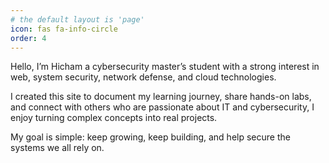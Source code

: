 ```yaml
---
# the default layout is 'page'
icon: fas fa-info-circle
order: 4
---
```


Hello, I’m Hicham a cybersecurity master’s student with a strong interest in web, system security, network defense, and cloud technologies.

I created this site to document my learning journey, share hands-on labs, and connect with others who are passionate about IT and cybersecurity, I enjoy turning complex concepts into real projects.

My goal is simple: keep growing, keep building, and help secure the systems we all rely on.


